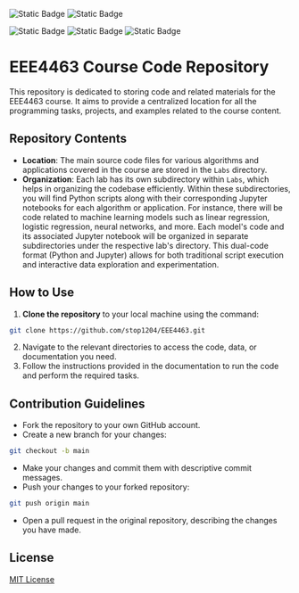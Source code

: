 ![Static Badge](https://img.shields.io/badge/https%3A%2F%2Fimg.shields.io%2Fbadge%2F%2Fantext-3.12.4-blue?style=plastic&logo=Python&logoColor=%233776AB&label=Python&labelColor=white&link=https%3A%2F%2Fwww.python.org%2Fdownloads%2F)
![Static Badge](https://img.shields.io/badge/Jupyter-white?style=plastic&logo=Jupyter&logoColor=%23F37626)

![Static Badge](https://img.shields.io/badge/https%3A%2F%2Fimg.shields.io%2Fbadge%2Fany_text-1.26.4-red?style=plastic&logo=Numpy&logoColor=%23013243&label=Numpy)
![Static Badge](https://img.shields.io/badge/https%3A%2F%2Fimg.shields.io%2Fbadge%2Fany_text-2.2.2-red?style=plastic&logo=Pandas&logoColor=%23150458&label=Pandas)
![Static Badge](https://img.shields.io/badge/https%3A%2F%2Fimg.shields.io%2Fbadge%2Fany_text-3.10.0-red?style=plastic&logo=&logoColor=%23150458&label=Matplotlib)

#

# EEE4463 Course Code Repository

This repository is dedicated to storing code and related materials for the EEE4463 course. It aims to provide a centralized location for all the programming tasks, projects, and examples related to the course content.

## Repository Contents
- **Location**: The main source code files for various algorithms and applications covered in the course are stored in the `Labs` directory.
- **Organization**: Each lab has its own subdirectory within `Labs`, which helps in organizing the codebase efficiently. Within these subdirectories, you will find Python scripts along with their corresponding Jupyter notebooks for each algorithm or application. For instance, there will be code related to machine learning models such as linear regression, logistic regression, neural networks, and more. Each model's code and its associated Jupyter notebook will be organized in separate subdirectories under the respective lab's directory. This dual-code format (Python and Jupyter) allows for both traditional script execution and interactive data exploration and experimentation.

## How to Use
1. **Clone the repository** to your local machine using the command:
```bash
git clone https://github.com/stop1204/EEE4463.git
```
2. Navigate to the relevant directories to access the code, data, or documentation you need.
3. Follow the instructions provided in the documentation to run the code and perform the required tasks.

## Contribution Guidelines
- Fork the repository to your own GitHub account.
- Create a new branch for your changes:
```bash
git checkout -b main
```
- Make your changes and commit them with descriptive commit messages.
- Push your changes to your forked repository:
```bash
git push origin main
```
- Open a pull request in the original repository, describing the changes you have made.


## License
[MIT License](LICENSE)

